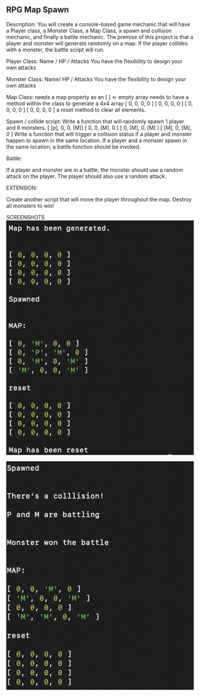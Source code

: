  ## RPG Map Spawn

Description:
You will create a console-based game mechanic that will have a Player class, a Monster Class, a Map Class, a spawn and collision mechanic, and finally a battle mechanic. The premise of this project is that a player and monster will generate randomly on a map. If the player collides with a monster, the battle script will run.

Player Class: Name / HP / Attacks
You have the flexibility to design your own attacks

Monster Class: Name/ HP / Attacks
You have the flexibility to design your own attacks

Map Class: 
needs a map property as an [ ] <- empty array
needs to have a method within the class to generate a 4x4 array 
[ 0, 0, 0, 0 ]
[ 0, 0, 0, 0 ]
[ 0, 0, 0, 0 ]
[ 0, 0, 0, 0 ]
a reset method to clear all elements.

Spawn / collide script:
Write a function that will randomly spawn 1 player and 6 monsters. 
[ [p],  0,  0,  [M]]
[ 0,  0, [M],  0 ]
[ 0, [M], 0, [M] ]
[ [M], 0, [M], 0 ]
Write a function that will trigger a collision status if a player and monster happen to spawn in the same location.
If a player and a monster spawn in the same location, a battle function should be invoked.

Battle: 

If a player and monster are in a battle, the monster should use a random attack on the player.
The player should also use a random attack.


EXTENSION:

Create another script that will move the player throughout the map.
Destroy all monsters to win!


SCREENSHOTS
![](spawn.png)

![](monster_won.png)